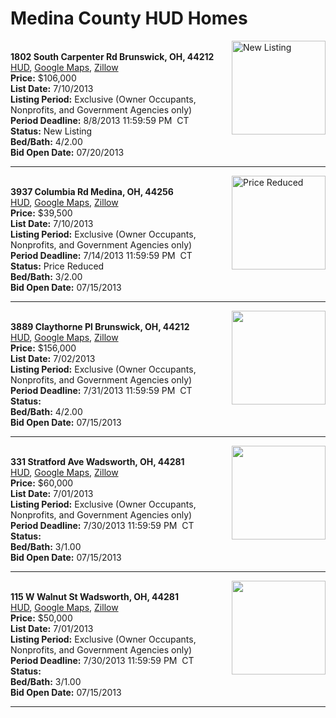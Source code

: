# Medina County HUD Homes

[<img alt="New Listing" src="https://www.hudhomestore.com/pages/ImageShow.aspx?Case=412-582941" align="right" style="height:150px;">](http://www.hudhomestore.com/Listing/PropertyDetails.aspx?caseNumber=412-582941)  
**1802 South Carpenter Rd Brunswick, OH, 44212**  
[HUD](http://www.hudhomestore.com/Listing/PropertyDetails.aspx?caseNumber=412-582941), [Google Maps](http://maps.google.com/maps?q=1802+South+Carpenter+Rd+Brunswick%2C+OH%2C+44212), [Zillow](http://www.zillow.com/homes/1802+South+Carpenter+Rd+Brunswick%2C+OH%2C+44212/)  
**Price:** $106,000  
**List Date:** 7/10/2013  
**Listing Period:** Exclusive (Owner Occupants, Nonprofits, and Government Agencies only)  
**Period Deadline:** 8/8/2013 11:59:59 PM  CT  
**Status:** New Listing  
**Bed/Bath:** 4/2.00  
**Bid Open Date:** 07/20/2013

***

[<img alt="Price Reduced" src="https://www.hudhomestore.com/pages/ImageShow.aspx?Case=412-524565" align="right" style="height:150px;">](http://www.hudhomestore.com/Listing/PropertyDetails.aspx?caseNumber=412-524565)  
**3937 Columbia Rd Medina, OH, 44256**  
[HUD](http://www.hudhomestore.com/Listing/PropertyDetails.aspx?caseNumber=412-524565), [Google Maps](http://maps.google.com/maps?q=3937+Columbia+Rd+Medina%2C+OH%2C+44256), [Zillow](http://www.zillow.com/homes/3937+Columbia+Rd+Medina%2C+OH%2C+44256/)  
**Price:** $39,500  
**List Date:** 7/10/2013  
**Listing Period:** Exclusive (Owner Occupants, Nonprofits, and Government Agencies only)  
**Period Deadline:** 7/14/2013 11:59:59 PM  CT  
**Status:** Price Reduced  
**Bed/Bath:** 3/2.00  
**Bid Open Date:** 07/15/2013

***

[<img alt="" src="https://www.hudhomestore.com/pages/ImageShow.aspx?Case=412-566132" align="right" style="height:150px;">](http://www.hudhomestore.com/Listing/PropertyDetails.aspx?caseNumber=412-566132)  
**3889 Claythorne Pl Brunswick, OH, 44212**  
[HUD](http://www.hudhomestore.com/Listing/PropertyDetails.aspx?caseNumber=412-566132), [Google Maps](http://maps.google.com/maps?q=3889+Claythorne+Pl+Brunswick%2C+OH%2C+44212), [Zillow](http://www.zillow.com/homes/3889+Claythorne+Pl+Brunswick%2C+OH%2C+44212/)  
**Price:** $156,000  
**List Date:** 7/02/2013  
**Listing Period:** Exclusive (Owner Occupants, Nonprofits, and Government Agencies only)  
**Period Deadline:** 7/31/2013 11:59:59 PM  CT  
**Status:**   
**Bed/Bath:** 4/2.00  
**Bid Open Date:** 07/15/2013

***

[<img alt="" src="https://www.hudhomestore.com/pages/ImageShow.aspx?Case=412-564446" align="right" style="height:150px;">](http://www.hudhomestore.com/Listing/PropertyDetails.aspx?caseNumber=412-564446)  
**331 Stratford Ave Wadsworth, OH, 44281**  
[HUD](http://www.hudhomestore.com/Listing/PropertyDetails.aspx?caseNumber=412-564446), [Google Maps](http://maps.google.com/maps?q=331+Stratford+Ave+Wadsworth%2C+OH%2C+44281), [Zillow](http://www.zillow.com/homes/331+Stratford+Ave+Wadsworth%2C+OH%2C+44281/)  
**Price:** $60,000  
**List Date:** 7/01/2013  
**Listing Period:** Exclusive (Owner Occupants, Nonprofits, and Government Agencies only)  
**Period Deadline:** 7/30/2013 11:59:59 PM  CT  
**Status:**   
**Bed/Bath:** 3/1.00  
**Bid Open Date:** 07/15/2013

***

[<img alt="" src="https://www.hudhomestore.com/pages/ImageShow.aspx?Case=412-554466" align="right" style="height:150px;">](http://www.hudhomestore.com/Listing/PropertyDetails.aspx?caseNumber=412-554466)  
**115 W Walnut St Wadsworth, OH, 44281**  
[HUD](http://www.hudhomestore.com/Listing/PropertyDetails.aspx?caseNumber=412-554466), [Google Maps](http://maps.google.com/maps?q=115+W+Walnut+St+Wadsworth%2C+OH%2C+44281), [Zillow](http://www.zillow.com/homes/115+W+Walnut+St+Wadsworth%2C+OH%2C+44281/)  
**Price:** $50,000  
**List Date:** 7/01/2013  
**Listing Period:** Exclusive (Owner Occupants, Nonprofits, and Government Agencies only)  
**Period Deadline:** 7/30/2013 11:59:59 PM  CT  
**Status:**   
**Bed/Bath:** 3/1.00  
**Bid Open Date:** 07/15/2013

***

